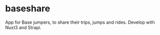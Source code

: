 # baseshare
App for Base jumpers, to share their trips, jumps and rides. 
Develop with Nuxt3 and Strapi.
